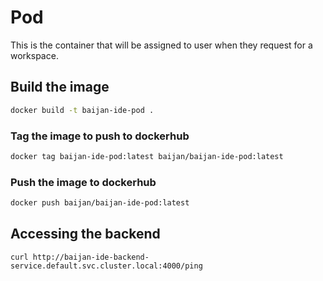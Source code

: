 # Pod

This is the container that will be assigned to user when they request for a workspace.

## Build the image

```bash
docker build -t baijan-ide-pod .
```

### Tag the image to push to dockerhub

```bash
docker tag baijan-ide-pod:latest baijan/baijan-ide-pod:latest
```

### Push the image to dockerhub

```bash
docker push baijan/baijan-ide-pod:latest
```

## Accessing the backend

```
curl http://baijan-ide-backend-service.default.svc.cluster.local:4000/ping
```

